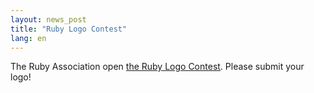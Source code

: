 ```yaml
---
layout: news_post
title: "Ruby Logo Contest"
lang: en
---
```


The Ruby Association open [the Ruby Logo Contest][1]. Please submit your
logo!



[1]: http://www.ruby-assn.org/logo-contest.html.en 
